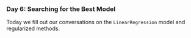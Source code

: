 ### Day 6: Searching for the Best Model

Today we fill out our conversations on the `LinearRegression` model and regularized
methods.  
